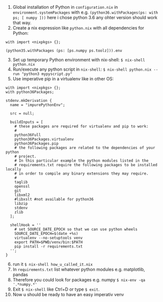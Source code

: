 1. Global installation of Python in `configuration.nix` in `environment.systemPackages` with e.g. `(python36.withPackages(ps: with ps; [ numpy ]))` here i chose python 3.6 any ohter version should work that way. 
2. Create a nix expression like `python.nix` with all dependencies for Python: 

```
with import <nixpkgs> {};

(python35.withPackages (ps: [ps.numpy ps.toolz])).env
```

3. Set up temporary Python environment with nix-shell: `$ nix-shell python.nix`
4. Run/execute any python script in `nix-shell`: `$ nix-shell python.nix --run "python3 mypyscript.py" `
5. Use imperative pip in a virtualenv like in other OS: 
```
with import <nixpkgs> {};
with python36Packages;

stdenv.mkDerivation {
  name = "impurePythonEnv";

  src = null;

  buildInputs = [
    # these packages are required for virtualenv and pip to work:
    #
    python36Full
    python36Packages.virtualenv
    python36Packages.pip
    # the following packages are related to the dependencies of your python
    # project.
    # In this particular example the python modules listed in the
    # requirements.txt require the following packages to be installed locally
    # in order to compile any binary extensions they may require.
    #
    taglib
    openssl
    git
    libxml2
    #libxslt #not available for python36
    libzip
    stdenv
    zlib
  ];

  shellHook = ''
    # set SOURCE_DATE_EPOCH so that we can use python wheels
    SOURCE_DATE_EPOCH=$(date +%s)
    virtualenv --no-setuptools venv
    export PATH=$PWD/venv/bin:$PATH
    pip install -r requirements.txt
  '';
}
```
6. run it `$ nix-shell how_u_called_it.nix`
7. In `requirements.txt` list whatever python modules e.g. matplotlib, pandas
8. Therefore you could look for packages e.g. numpy `$ nix-env -qa '.*numpy.*'`
9. Exit `$ nix-shell` like Ctrl+D or type `$ exit`.
10. Now u should be ready to have an easy imperativ venv
